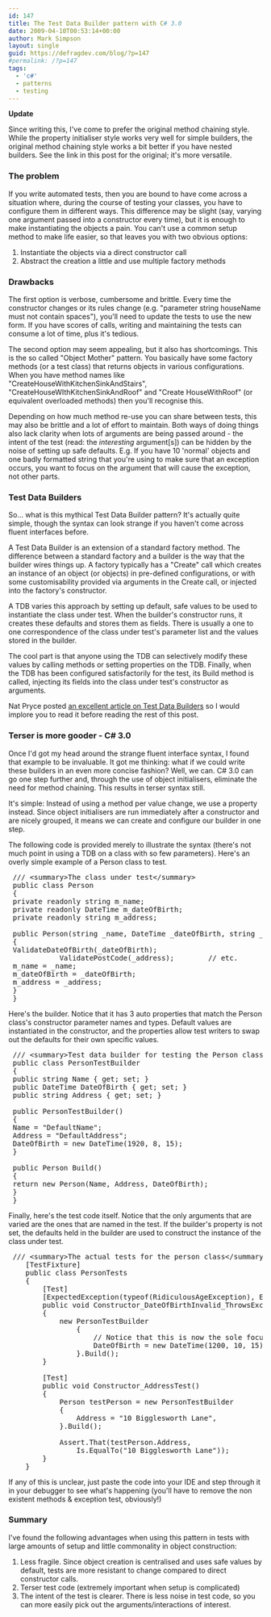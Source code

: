 ```yaml
---
id: 147
title: The Test Data Builder pattern with C# 3.0
date: 2009-04-10T00:53:14+00:00
author: Mark Simpson
layout: single
guid: https://defragdev.com/blog/?p=147
#permalink: /?p=147
tags:
  - 'c#'
  - patterns
  - testing
---
```

**Update**

Since writing this, I've come to prefer the original method chaining style. While the property initialiser style works very well for simple builders, the original method chaining style works a bit better if you have nested builders. See the link in this post for the original; it's more versatile.

### The problem

If you write automated tests, then you are bound to have come across a situation where, during the course of testing your classes, you have to configure them in different ways. This difference may be slight (say, varying one argument passed into a constructor every time), but it is enough to make instantiating the objects a pain. You can't use a common setup method to make life easier, so that leaves you with two obvious options:

  1. Instantiate the objects via a direct constructor call
  2. Abstract the creation a little and use multiple factory methods

### Drawbacks

The first option is verbose, cumbersome and brittle. Every time the constructor changes or its rules change (e.g. "parameter string houseName must not contain spaces"), you'll need to update the tests to use the new form. If you have scores of calls, writing and maintaining the tests can consume a lot of time, plus it's tedious.

The second option may seem appealing, but it also has shortcomings. This is the so called "Object Mother" pattern. You basically have some factory methods (or a test class) that returns objects in various configurations. When you have method names like "CreateHouseWithKitchenSinkAndStairs", "CreateHouseWIthKitchenSinkAndRoof" and "Create HouseWithRoof" (or equivalent overloaded methods) then you'll recognise this.

Depending on how much method re-use you can share between tests, this may also be brittle and a lot of effort to maintain. Both ways of doing things also lack clarity when lots of arguments are being passed around - the intent of the test (read: the _interesting_ argument[s]) can be hidden by the noise of setting up safe defaults. E.g. If you have 10 'normal' objects and one badly formatted string that you're using to make sure that an exception occurs, you want to focus on the argument that will cause the exception, not other parts.

### Test Data Builders

So... what is this mythical Test Data Builder pattern? It's actually quite simple, though the syntax can look strange if you haven't come across fluent interfaces before.

A Test Data Builder is an extension of a standard factory method. The difference between a standard factory and a builder is the way that the builder wires things up. A factory typically has a "Create" call which creates an instance of an object (or objects) in pre-defined configurations, or with some customisability provided via arguments in the Create call, or injected into the factory's constructor.

A TDB varies this approach by setting up default, safe values to be used to instantiate the class under test. When the builder's constructor runs, it creates these defaults and stores them as fields. There is usually a one to one correspondence of the class under test's parameter list and the values stored in the builder.

The cool part is that anyone using the TDB can selectively modify these values by calling methods or setting properties on the TDB. Finally, when the TDB has been configured satisfactorily for the test, its Build method is called, injecting its fields into the class under test's constructor as arguments.

Nat Pryce posted [an excellent article on Test Data Builders](http://www.natpryce.com/articles/000714.html) so I would implore you to read it before reading the rest of this post.

### Terser is more gooder - C# 3.0

Once I'd got my head around the strange fluent interface syntax, I found that example to be invaluable. It got me thinking: what if we could write these builders in an even more concise fashion? Well, we can. C# 3.0 can go one step further and, through the use of object initialisers, eliminate the need for method chaining. This results in terser syntax still.

It's simple: Instead of using a method per value change, we use a property instead. Since object initialisers are run immediately after a constructor and are nicely grouped, it means we can create and configure our builder in one step.

The following code is provided merely to illustrate the syntax (there's not much point in using a TDB on a class with so few parameters). Here's an overly simple example of a Person class to test.

<pre> /// &lt;summary&gt;The class under test&lt;/summary&gt;
 public class Person
 {
 private readonly string m_name;
 private readonly DateTime m_dateOfBirth;
 private readonly string m_address;

 public Person(string _name, DateTime _dateOfBirth, string _address)
 {
 ValidateDateOfBirth(_dateOfBirth);
            ValidatePostCode(_address);        // etc.
 m_name = _name;
 m_dateOfBirth = _dateOfBirth;
 m_address = _address;
 }
 }</pre>

Here's the builder. Notice that it has 3 auto properties that match the Person class's constructor parameter names and types. Default values are instantiated in the constructor, and the properties allow test writers to swap out the defaults for their own specific values.

<pre> /// &lt;summary&gt;Test data builder for testing the Person class&lt;/summary&gt;
 public class PersonTestBuilder
 {
 public string Name { get; set; }
 public DateTime DateOfBirth { get; set; }
 public string Address { get; set; }

 public PersonTestBuilder()
 {
 Name = "DefaultName";
 Address = "DefaultAddress";
 DateOfBirth = new DateTime(1920, 8, 15);
 }

 public Person Build()
 {
 return new Person(Name, Address, DateOfBirth);
 }
 }</pre>

Finally, here's the test code itself. Notice that the only arguments that are varied are the ones that are named in the test. If the builder's property is not set, the defaults held in the builder are used to construct the instance of the class under test.

<pre> /// &lt;summary&gt;The actual tests for the person class&lt;/summary&gt;
    [TestFixture]
    public class PersonTests
    {
        [Test]
        [ExpectedException(typeof(RidiculousAgeException), ExpectedMessage = "... etc")]
        public void Constructor_DateOfBirthInvalid_ThrowsExceptionTest()
        {
            new PersonTestBuilder
                {
                    // Notice that this is now the sole focus!
                    DateOfBirth = new DateTime(1200, 10, 15)
                }.Build();
        }

        [Test]
        public void Constructor_AddressTest()
        {
            Person testPerson = new PersonTestBuilder
            {
                Address = "10 Bigglesworth Lane",
            }.Build();

            Assert.That(testPerson.Address,
                Is.EqualTo("10 Bigglesworth Lane"));
        }
    }</pre>

If any of this is unclear, just paste the code into your IDE and step through it in your debugger to see what's happening (you'll have to remove the non existent methods & exception test, obviously!)

### Summary

I've found the following advantages when using this pattern in tests with large amounts of setup and little commonality in object construction:

1. Less fragile. Since object creation is centralised and uses safe values by default, tests are more resistant to change compared to direct constructor calls.
2. Terser test code (extremely important when setup is complicated)
3. The intent of the test is clearer. There is less noise in test code, so you can more easily pick out the arguments/interactions of interest.